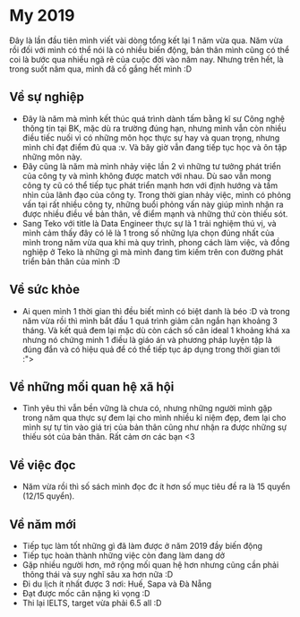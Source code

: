 # My 2019
Đây là lần đầu tiên mình viết vài dòng tổng kết lại 1 năm vừa qua. Năm vừa rồi đối với mình có thể nói là có nhiều biến động, bản thân mình cũng có thể coi là bước qua nhiều ngã rẽ của cuộc đời vào năm nay. Nhưng trên hết, là trong suốt năm qua, mình đã cố gắng hết mình :D

## Về sự nghiệp
- Đây là năm mà mình kết thúc quá trình dành tấm bằng kĩ sư Công nghệ thông tin tại BK, mặc dù ra trường đúng hạn, nhưng mình vẫn còn nhiều điều tiếc nuối vì có những môn học thực sự hay và quan trọng, nhưng mình chỉ đạt điểm đủ qua :v. Và bây giờ vẫn đang tiếp tục học và ôn tập những môn này.
- Đây cũng là năm mà mình nhảy việc lần 2 vì những tư tưởng phát triển của công ty và mình không được match với nhau. Dù sao vẫn mong công ty cũ có thể tiếp tục phát triển mạnh hơn với định hướng và tầm nhìn của lãnh đạo của công ty. Trong thời gian nhảy việc, mình có phỏng vấn tại rất nhiều công ty, những buổi phỏng vấn này giúp mình nhận ra được nhiều điều về bản thân, về điểm mạnh và những thứ còn thiếu sót.
- Sang Teko với title là Data Engineer thực sự là 1 trải nghiệm thú vị, và mình cảm thấy đây có lẽ là 1 trong số những lựa chọn đúng nhất của mình trong năm vừa qua khi mà quy trình, phong cách làm việc, và đồng nghiệp ở Teko là những gì mà mình đang tìm kiếm trên con đường phát triển bản thân của mình :D

## Về sức khỏe
- Ai quen mình 1 thời gian thì đều biết mình có biệt danh là béo :D và trong năm vừa rồi thì mình bắt đầu 1 quá trình giảm cân ngắn hạn khoảng 3 tháng. Và kết quả đem lại mặc dù còn cách số cân ideal 1 khoảng khá xa nhưng nó chứng minh 1 điều là giáo án và phương pháp luyện tập là đúng đắn và có hiệu quả để có thể tiếp tục áp dụng trong thời gian tới :">

## Về những mối quan hệ xã hội
- Tình yêu thì vẫn bền vững là chưa có, nhưng những người mình gặp trong năm qua thực sự đem lại cho mình nhiều kỉ niệm đẹp, đem lại cho mình sự tự tin vào giá trị của bản thân cũng như nhận ra được những sự thiếu sót của bản thân. Rất cảm ơn các bạn <3


## Về việc đọc
- Năm vừa rồi thì số sách mình đọc đc ít hơn số mục tiêu đề ra là 15 quyển (12/15 quyển).

## Về năm mới
- Tiếp tục làm tốt những gì đã làm được ở năm 2019 đầy biến động
- Tiếp tục hoàn thành những việc còn đang làm dang dở
- Gặp nhiều người hơn, mở rộng mối quan hệ hơn nhưng cũng cần phải thông thái và suy nghĩ sâu xa hơn nữa :D
- Đi du lịch ít nhất được 3 nơi: Huế, Sapa và Đà Nẵng
- Đạt được mốc cân nặng kì vọng :D
- Thi lại IELTS, target vừa phải 6.5 all :D

